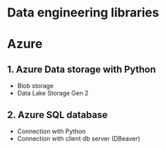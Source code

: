 # Data engineering libraries
# Azure

## 1. Azure Data storage with Python
- Blob storage 
- Data Lake Storage Gen 2

## 2. Azure SQL database
- Connection with Python 
- Connection with client db server (DBeaver)
